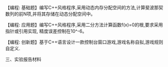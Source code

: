 【编程: 基础题】编写C++风格程序,采用动态内存分配空间的方法,计算斐波那契数列的前N项,并将其存储在动态分配空间中。

【编程: 应用题】编写C++风格程序,采用二分方法计算函数f(x)=0的根,要求采用指针或引用实现, 精度误差控制在10^-6。

【编程: 创新题】基于C++语言设计一款控制台窗口游戏,游戏名称自拟,游戏规则自定义.

三、实验报告材料

